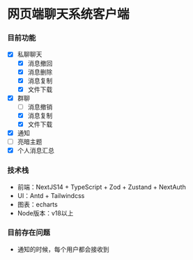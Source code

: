 # 网页端聊天系统客户端

### 目前功能
+ [x] 私聊聊天
  + [X] 消息撤回
  + [X] 消息删除
  + [X] 消息复制
  + [x] 文件下载
  
+ [x] 群聊
  + [ ] 消息撤销 
  + [X] 消息复制
  + [x] 文件下载

+ [x] 通知
+ [ ] 亮暗主题
+ [x] 个人消息汇总 

### 技术栈
+ 前端：NextJS14 + TypeScript + Zod + Zustand + NextAuth
+ UI：Antd + Tailwindcss
+ 图表：echarts
+ Node版本：v18以上

### 目前存在问题
+ 通知的时候，每个用户都会接收到  